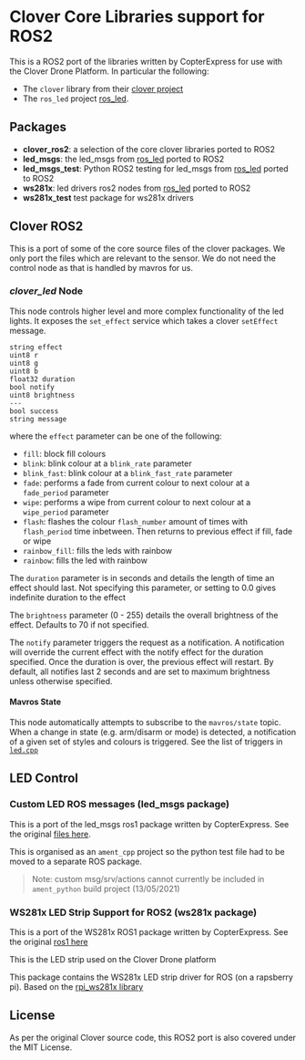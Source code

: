 # Clover Core Libraries support for ROS2 

This is a ROS2 port of the libraries written by CopterExpress for use with the Clover Drone Platform. In particular the following:

- The `clover` library from their [clover project](https://github.com/CopterExpress/clover)
- The `ros_led` project [ros_led](https://github.com/CopterExpress/ros_led). 

## Packages

- **clover_ros2**: a selection of the core clover libraries ported to ROS2
- **led_msgs**: the led_msgs from [ros_led](https://github.com/CopterExpress/ros_led) ported to ROS2
- **led_msgs_test**: Python ROS2 testing for led_msgs from [ros_led](https://github.com/CopterExpress/ros_led) ported to ROS2
- **ws281x**: led drivers ros2 nodes from [ros_led](https://github.com/CopterExpress/ros_led) ported to ROS2 
- **ws281x_test** test package for ws281x drivers

## Clover ROS2

This is a port of some of the core source files of the clover packages. We only port the files which are relevant to the sensor. We do not need the control node as that is handled by mavros for us.

### *clover_led* Node
This node controls higher level and more complex functionality of the led lights. It exposes the `set_effect` service which takes a clover `setEffect` message. 

```
string effect
uint8 r
uint8 g
uint8 b
float32 duration
bool notify
uint8 brightness
---
bool success
string message
```

where the `effect` parameter can be one of the following:

- `fill`: block fill colours
- `blink`: blink colour at a `blink_rate` parameter
- `blink_fast`: blink colour at a `blink_fast_rate` parameter
- `fade`: performs a fade from current colour to next colour at a `fade_period` parameter
- `wipe`: performs a wipe from current colour to next colour at a `wipe_period` parameter 
- `flash`: flashes the colour `flash_number` amount of times with `flash_period` time inbetween. Then returns to previous effect if fill, fade or wipe 
- `rainbow_fill`: fills the leds with rainbow
- `rainbow`: fills the led with rainbow

The `duration` parameter is in seconds and details the length of time an effect should last. Not specifying this parameter, or setting to 0.0 gives indefinite duration to the effect

The `brightness` parameter (0 - 255) details the overall brightness of the effect. Defaults to 70 if not specified.

The `notify` parameter triggers the request as a notification. A notification will override the current effect with the notify effect for the duration specified. Once the duration is over, the previous effect will restart. By default, all notifies last 2 seconds and are set to maximum brightness unless otherwise specified.

#### Mavros State

This node automatically attempts to subscribe to the `mavros/state` topic. When a change in state (e.g. arm/disarm or mode) is detected, a notification of a given set of styles and colours is triggered. See the list of triggers in [`led.cpp`](clover_ros2/src/led.cpp#L416)

## LED Control

### Custom LED ROS messages (led_msgs package)

This is a port of the led_msgs ros1 package written by CopterExpress. See the original [files here](https://github.com/CopterExpress/ros_led/tree/master/led_msgs). 

This is organised as an `ament_cpp` project so the python test file had to be moved to a separate ROS package. 

> Note: custom msg/srv/actions cannot currently be included in `ament_python` build project (13/05/2021)

### WS281x LED Strip Support for ROS2 (ws281x package)

This is a port of the WS281x ROS1 package written by CopterExpress. See the original [ros1 here](https://github.com/CopterExpress/ros_led/tree/master/ws281x)

This is the LED strip used on the Clover Drone platform

This package contains the WS281x LED strip driver for ROS (on a rapsberry pi). Based on the [rpi_ws281x library](https://github.com/jgarff/rpi_ws281x)

## License

As per the original Clover source code, this ROS2 port is also covered under the MIT License.